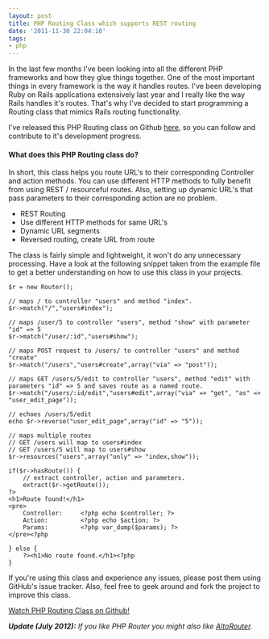 ```yaml
---
layout: post
title: PHP Routing Class which supports REST routing
date: '2011-11-30 22:04:10'
tags:
- php
---
```


In the last few months I've been looking into all the different PHP frameworks and how they glue things together. One of the most important things in every framework is the way it handles routes. I've been developing Ruby on Rails applications extensively last year and I really like the way Rails handles it's routes. That's why I've decided to start programming a Routing class that mimics Rails routing functionality.

I've released this PHP Routing class on Github <a href="https://github.com/dannyvankooten/PHP-Router">here</a>, so you can follow and contribute to it's development progress.
<h4>What does this PHP Routing class do?</h4>
In short, this class helps you route URL's to their corresponding Controller and action methods. You can use different HTTP methods to fully benefit from using REST / resourceful routes. Also, setting up dynamic URL's that pass parameters to their corresponding action are no problem.
<ul>
	<li>REST Routing</li>
	<li>Use different HTTP methods for same URL's</li>
	<li>Dynamic URL segments</li>
	<li>Reversed routing, create URL from route</li>
</ul>
The class is fairly simple and lightweight, it won't do any unnecessary processing. Have a look at the following snippet taken from the example file to get a better understanding on how to use this class in your projects.

```php?start_inline=1
$r = new Router();

// maps / to controller "users" and method "index".
$r->match("/","users#index");

// maps /user/5 to controller "users", method "show" with parameter "id" => 5
$r->match("/user/:id","users#show");

// maps POST request to /users/ to controller "users" and method "create"
$r->match("/users","users#create",array("via" => "post"));

// maps GET /users/5/edit to controller "users", method "edit" with parameters "id" => 5 and saves route as a named route.
$r->match("/users/:id/edit","users#edit",array("via" => "get", "as" => "user_edit_page"));

// echoes /users/5/edit
echo $r->reverse("user_edit_page",array("id" => "5"));

// maps multiple routes
// GET /users will map to users#index
// GET /users/5 will map to users#show
$r->resources("users",array("only" => "index,show"));

if($r->hasRoute()) {
    // extract controller, action and parameters.
    extract($r->getRoute());
?>   
<h1>Route found!</h1>
<pre>
    Controller: 	<?php echo $controller; ?>
    Action: 		<?php echo $action; ?>
    Params: 		<?php var_dump($params); ?>
</pre><?php

} else {
    ?><h1>No route found.</h1><?php
}
```

If you're using this class and experience any issues, please post them using GitHub's issue tracker. Also, feel free to geek around and fork the project to improve this class.

<a href="https://github.com/dannyvankooten/PHP-Router">Watch PHP Routing Class on Github!</a>

_**Update (July 2012):** If you like PHP Router you might also like <a title="AltoRouter, another PHP Routing class." href="http://dannyvankooten.com/745/altorouter-php-routing-class/">AltoRouter</a>._